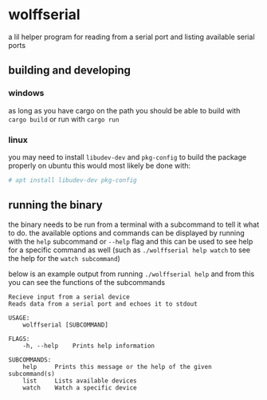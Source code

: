 # wolffserial

a lil helper program for reading from a serial port and listing available serial ports

## building and developing

### windows
as long as you have cargo on the path you should be able to build with `cargo build` or run with `cargo run`

### linux
you may need to install `libudev-dev` and `pkg-config` to build the package properly 
on ubuntu this would most likely be done with:
```bash
# apt install libudev-dev pkg-config
```

## running the binary
the binary needs to be run from a terminal with a subcommand to tell it what to do.
the available options and commands can be displayed by running with the `help` subcommand or `--help` flag and this can be used to see help for a specific command as well (such as `./wolffserial help watch` to see the help for the `watch subcommand`)

below is an example output from running `./wolffserial help` and from this you can see the functions of the subcommands
```
Recieve input from a serial device 
Reads data from a serial port and echoes it to stdout

USAGE:
    wolffserial [SUBCOMMAND]

FLAGS:
    -h, --help    Prints help information

SUBCOMMANDS:
    help     Prints this message or the help of the given subcommand(s)
    list     Lists available devices
    watch    Watch a specific device
```
